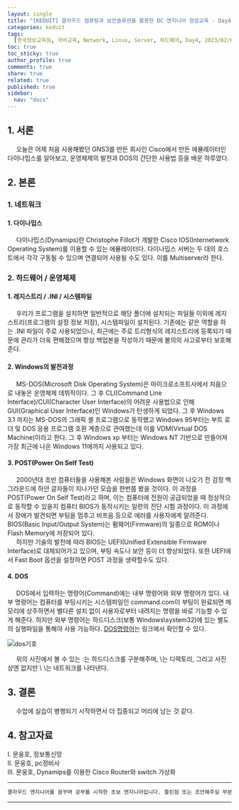 ```yaml
---
layout: single
title: "[KEDUIT] 클라우드 컴퓨팅과 보안솔루션을 활용한 DC 엔지니어 양성교육 - Day4"
categories: keduit
tags:
  [한국정보교육원, 국비교육, Network, Linux, Server, 하드웨어, Day4, 2023/02/09]
toc: true
toc_sticky: true
author_profile: true
comments: true
share: true
related: true
published: true
sidebar:
  nav: "docs"
---
```


## 1. 서론

&nbsp;&nbsp;&nbsp;&nbsp; 오늘은 어제 처음 사용해봤던 GNS3를 만든 회사인 Cisco에서 만든 에뮬레이터인 다이나밉스를 알아보고, 운영체제의 발전과 DOS의 간단한 사용법 등을 배운 하루였다.

## 2. 본론

### 1. 네트워크

#### 1. 다이나밉스

&nbsp;&nbsp;&nbsp;&nbsp; 다이나밉스(Dynamips)란 Christophe Fillot가 개발한 Cisco IOS(Internetwork Operating System)를 이용할 수 있는 에뮬레이터다. 다이나밉스 서버는 두 대의 호스트에서 각각 구동될 수 있으며 연결되어 사용될 수도 있다. 이를 Multiserver라 한다.

### 2. 하드웨어 / 운영체제

#### 1. 레지스트리 / .INI / 시스템파일

&nbsp;&nbsp;&nbsp;&nbsp; 우리가 프로그램을 설치하면 일반적으로 해당 폴더에 설치되는 파일들 이외에 레지스트리(프로그램의 설정 정보 저장), 시스템파일이 설치된다. 기존에는 같은 역할을 하는 .INI 파일이 주로 사용되었으나, 최근에는 주로 트리형식의 레지스트리에 등록되기 때문에 관리가 더욱 편해졌으며 항상 백업본을 작성하기 때문에 불의의 사고로부터 보호해준다.

#### 2. Windows의 발전과정

&nbsp;&nbsp;&nbsp;&nbsp; MS-DOS(Microsoft Disk Operating System)은 마이크로소프트사에서 처음으로 내놓은 운영체제 데뷔작이다. 그 후 CLI(Command Line Interface)/CUI(Character User Interface)의 어려운 사용법으로 인해 GUI(Graphical User Interface)인 Windows가 탄생하게 되었다. 그 후 Windows 3.1 까지는 MS-DOS의 그래픽 셸 프로그램으로 동작했고 Windows 95부터는 부트 로더 및 DOS 응용 프로그램 호환 계층으로 관여했는데 이를 VDM(Virtual DOS Machine)이라고 한다. 그 후 Windows xp 부터는 Windows NT 기반으로 만들어져 가장 최근에 나온 Windows 11에까지 사용되고 있다.

#### 3. POST(Power On Self Test)

&nbsp;&nbsp;&nbsp;&nbsp; 2000년대 초반 컴퓨터들을 사용해본 사람들은 Windows 화면이 나오기 전 검정 백그라운드에 하얀 글자들이 지나가던 모습을 한번쯤 봤을 것이다. 이 과정을 POST(Power On Self Test)라고 하며, 이는 컴퓨터에 전원이 공급되었을 때 정상적으로 동작할 수 있을지 컴퓨터 BIOS가 동작시키는 일련의 진단 시험 과정이다. 이 과정에서 장애가 발견되면 부팅을 멈추고 비프음 등으로 에러를 사용자에게 알려준다. BIOS(Basic Input/Output System)는 펌웨어(Firmware)의 일종으로 ROM이나 Flash Memory에 저장되어 있다.  
&nbsp;&nbsp;&nbsp;&nbsp; 하지만 기술의 발전에 따라 BIOS는 UEFI(Unified Extensible Firmware Interface)로 대체되어가고 있으며, 부팅 속도나 보안 등이 더 향상되었다. 또한 UEFI에서 Fast Boot 옵션을 설정하면 POST 과정을 생략할수도 있다.

#### 4. DOS

&nbsp;&nbsp;&nbsp;&nbsp; DOS에서 입력하는 명령어(Command)에는 내부 명령어와 외부 명령어가 있다. 내부 명령어는 컴퓨터를 부팅시키는 시스템파일인 command.com이 부팅이 완료되면 메모리에 상주하면서 별다른 설치 없이 사용자로부터 내려지는 명령을 바로 기능할 수 있게 해준다. 하지만 외부 명령어는 하드디스크(보통 Windows\system32)에 있는 별도의 실행파일을 통해야 사용 가능하다. [DOS명령어](https://namu.wiki/w/DOS/%EB%AA%85%EB%A0%B9%EC%96%B4)는 링크에서 확인할 수 있다.

![dos기호](https://user-images.githubusercontent.com/124491456/217749449-5d00d244-d831-4347-ba99-5d56d2c14223.png)

&nbsp;&nbsp;&nbsp;&nbsp; 위의 사진에서 볼 수 있는 :는 하드디스크를 구분해주며, \는 디렉토리, 그리고 사진상엔 없지만 \ \는 네트워크를 나타낸다.

## 3. 결론

&nbsp;&nbsp;&nbsp;&nbsp; 수업에 실습이 병행되기 시작하면서 더 집중되고 머리에 남는 것 같다.

## 4. 참고자료

Ⅰ. 문웅호, 정보통신망  
Ⅱ. 문웅호, pc정비사  
Ⅲ. 문웅호, Dynamips를 이용한 Cisco Router와 switch 가상화

---

```bash
클라우드 엔지니어를 꿈꾸며 공부를 시작한 초보 엔지니어입니다. 틀린점 또는 조언해주실 부분이 있으시면 친절하게 댓글 부탁드립니다. 방문해 주셔서 감사합니다 :)
```

---

